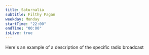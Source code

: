 ```yaml
---
title: Saturnalia
subtitle: Filthy Pagan
weekday: Monday
startTime: "22:00"
endTime: "00:00"
isLive: true
---
```


Here's an example of a description of the specific radio broadcast

